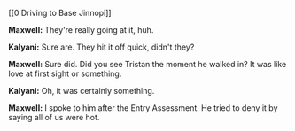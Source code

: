 [[0 Driving to Base Jinnopi]]

**Maxwell:** They're really going at it, huh.

**Kalyani:** Sure are. They hit it off quick, didn't they?

**Maxwell:** Sure did. Did you see Tristan the moment he walked in? It was like love at first sight or something.

**Kalyani:** Oh, it was certainly something. 

**Maxwell:** I spoke to him after the Entry Assessment. He tried to deny it by saying all of us were hot.

